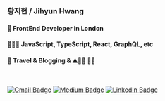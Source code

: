 ### 황지현 / Jihyun Hwang 
#### 📍 FrontEnd Developer in London
#### 👩🏻‍💻 JavaScript, TypeScript, React, GraphQL, etc <br />
#### 🧡 Travel & Blogging & ⛰️🏄‍♀️ 👩‍🍳 <br />

<br />

[![Gmail Badge](https://img.shields.io/badge/Gmail-red?style=flat-square&logo=Gmail&logoColor=white&link=mailto:tpdms2779@gmail.com)](mailto:tpdms2779@gmail.com)
[![Medium Badge](https://img.shields.io/badge/-Medium-orange?style=flat-square&logo=Medium&logoColor=white&link=https://medium.com/@tpdms2779)](https://medium.com/@tpdms2779)
[![LinkedIn Badge](https://img.shields.io/badge/-LinkedIn-blue?style=flat-square&logo=LinkedIn&logoColor=white&link=https://www.linkedin.com/in/whoooolia/)](https://www.linkedin.com/in/whoooolia/)
